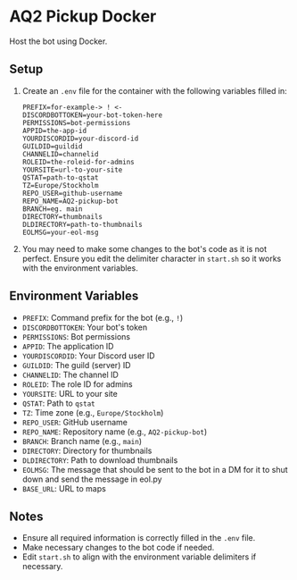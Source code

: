 # AQ2 Pickup Docker

Host the bot using Docker.

## Setup

1. Create an `.env` file for the container with the following variables filled in:

    ```
    PREFIX=for-example-> ! <-
    DISCORDBOTTOKEN=your-bot-token-here
    PERMISSIONS=bot-permissions
    APPID=the-app-id
    YOURDISCORDID=your-discord-id
    GUILDID=guildid
    CHANNELID=channelid
    ROLEID=the-roleid-for-admins
    YOURSITE=url-to-your-site
    QSTAT=path-to-qstat
    TZ=Europe/Stockholm
    REPO_USER=github-username
    REPO_NAME=AQ2-pickup-bot
    BRANCH=eg. main
    DIRECTORY=thumbnails
    DLDIRECTORY=path-to-thumbnails
    EOLMSG=your-eol-msg
    ```

2. You may need to make some changes to the bot's code as it is not perfect. Ensure you edit the delimiter character in `start.sh` so it works with the environment variables.

## Environment Variables

- `PREFIX`: Command prefix for the bot (e.g., `!`)
- `DISCORDBOTTOKEN`: Your bot's token
- `PERMISSIONS`: Bot permissions
- `APPID`: The application ID
- `YOURDISCORDID`: Your Discord user ID
- `GUILDID`: The guild (server) ID
- `CHANNELID`: The channel ID
- `ROLEID`: The role ID for admins
- `YOURSITE`: URL to your site
- `QSTAT`: Path to `qstat`
- `TZ`: Time zone (e.g., `Europe/Stockholm`)
- `REPO_USER`: GitHub username
- `REPO_NAME`: Repository name (e.g., `AQ2-pickup-bot`)
- `BRANCH`: Branch name (e.g., `main`)
- `DIRECTORY`: Directory for thumbnails
- `DLDIRECTORY`: Path to download thumbnails
- `EOLMSG`: The message that should be sent to the bot in a DM for it to shut down and send the message in eol.py
- `BASE_URL`: URL to maps

## Notes

- Ensure all required information is correctly filled in the `.env` file.
- Make necessary changes to the bot code if needed.
- Edit `start.sh` to align with the environment variable delimiters if necessary.
